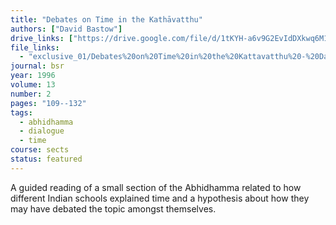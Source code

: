 ```yaml
---
title: "Debates on Time in the Kathāvatthu"
authors: ["David Bastow"]
drive_links: ["https://drive.google.com/file/d/1tKYH-a6v9G2EvIdDXkwq6M1eDv0YTkMp/view?usp=drivesdk"]
file_links:
  - "exclusive_01/Debates%20on%20Time%20in%20the%20Kattavatthu%20-%20David%20Bastow.pdf"
journal: bsr
year: 1996
volume: 13
number: 2
pages: "109--132"
tags:
  - abhidhamma
  - dialogue
  - time
course: sects
status: featured
---
```


A guided reading of a small section of the Abhidhamma related to how different Indian schools explained time and a hypothesis about how they may have debated the topic amongst themselves.
